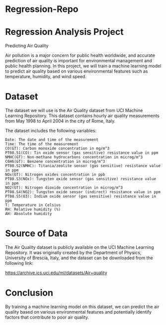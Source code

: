 # Regression-Repo

# Regression Analysis Project

Predicting Air Quality

Air pollution is a major concern for public health worldwide, and accurate prediction of air quality is important for environmental management and public health planning. In this project, we will train a machine learning model to predict air quality based on various environmental features such as temperature, humidity, and wind speed.

# Dataset

The dataset we will use is the Air Quality dataset from UCI Machine Learning Repository. This dataset contains hourly air quality measurements from May 1998 to April 2004 in the city of Rome, Italy. 

The dataset includes the following variables:

    Date: The date and time of the measurement
    Time: The time of the measurement
    CO(GT): Carbon monoxide concentration in mg/m^3
    PT08.S1(CO): Tin oxide sensor (gas sensitive) resistance value in ppm
    NMHC(GT): Non-methane hydrocarbons concentration in microg/m^3
    C6H6(GT): Benzene concentration in microg/m^3
    PT08.S2(NMHC): Titania/zeolite sensor (gas sensitive) resistance value in ppm
    NOx(GT): Nitrogen oxides concentration in ppb
    PT08.S3(NOx): Tungsten oxide sensor (gas sensitive) resistance value in ppm
    NO2(GT): Nitrogen dioxide concentration in microg/m^3
    PT08.S4(NO2): Tungsten oxide sensor (indirect) resistance value in ppm
    PT08.S5(O3): Indium oxide sensor (gas sensitive) resistance value in ppm
    T: Temperature in Celsius
    RH: Relative humidity (%)
    AH: Absolute humidity

# Source of Data

The Air Quality dataset is publicly available on the UCI Machine Learning Repository. It was originally created by the Department of Physics, University of Brescia, Italy, and the dataset can be downloaded from the following link:

https://archive.ics.uci.edu/ml/datasets/Air+quality

# Conclusion
By training a machine learning model on this dataset, we can predict the air quality based on various environmental features and potentially identify factors that contribute to poor air quality.
